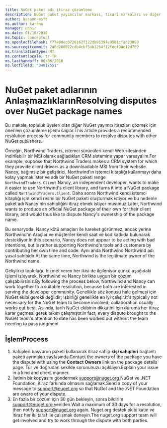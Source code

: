 ```yaml
---
title: NuGet paket adı itiraz çözümleme
description: NuGet paket yayımcılar markası, ticari markaları ve diğer çakışma durumlarında ilgili arasındaki uyuşmazlıkların çözümü çözmek için işlemi.
author: karann-msft
ms.author: karann
manager: unnir
ms.date: 01/18/2018
ms.topic: conceptual
ms.openlocfilehash: f7749dec0726162f122db91397e9581cfad23890
ms.sourcegitcommit: 2a6d200012cdb4cbf5ab1264f12fecf9ae12d769
ms.translationtype: MT
ms.contentlocale: tr-TR
ms.lasthandoff: 06/06/2018
ms.locfileid: "34817551"
---
```

# <a name="resolving-disputes-over-nuget-package-names"></a><span data-ttu-id="95da1-103">NuGet paket adlarının Anlaşmazlıkların</span><span class="sxs-lookup"><span data-stu-id="95da1-103">Resolving disputes over NuGet package names</span></span>

<span data-ttu-id="95da1-104">Bu makale, topluluk üyeleri olan diğer NuGet yayımcı itirazları çözmek için önerilen çözümleme işlemi sağlar.</span><span class="sxs-lookup"><span data-stu-id="95da1-104">This article provides a recommended resolution process for community members to resolve disputes with other NuGet publishers.</span></span>

<span data-ttu-id="95da1-105">Örneğin, Northwind Traders, istemci sürücüleri kendi Web sitesinden indirilebilir bir MSI olarak sağladıkları CRM sistemine yapar varsayalım.</span><span class="sxs-lookup"><span data-stu-id="95da1-105">For example, suppose that Northwind Traders makes a CRM system for which they provide client drivers as a downloadable MSI from their website.</span></span> <span data-ttu-id="95da1-106">Nancy, bağımsız bir geliştirici, Northwind'ın istemci kitaplığı kullanmayı daha kolay yapmak ister ve adlı bir NuGet paketi renge `NorthwindTraders.Client`.</span><span class="sxs-lookup"><span data-stu-id="95da1-106">Nancy, an independent developer, wants to make it easier to use Northwind's client library, and turns it into a NuGet package called `NorthwindTraders.Client`.</span></span> <span data-ttu-id="95da1-107">Daha sonra Northwind kendi istemci kitaplığı için kendi resmi bir NuGet paketi oluşturmak istiyor ve bu nedenle paket adı Nancy'nin sahipliğini itiraz etmek istiyor musunuz.</span><span class="sxs-lookup"><span data-stu-id="95da1-107">Later, Northwind wants to produce an official NuGet package of their own for their client library, and would thus like to dispute Nancy's ownership of the package name.</span></span>

<span data-ttu-id="95da1-108">Bu senaryoda, Nancy kötü amaçları ile hareket görünmez, ancak yerine Northwind'ın Araçlar ve müşteriler kendi saat ve kod katkıda bulunarak destekliyor.</span><span class="sxs-lookup"><span data-stu-id="95da1-108">In this scenario, Nancy does not appear to be acting with bad intentions, but is rather supporting Northwind's tools and customers by contributing her own time and code.</span></span> <span data-ttu-id="95da1-109">Aynı anda Northwind Northwind adı yasal sahibidir.</span><span class="sxs-lookup"><span data-stu-id="95da1-109">At the same time, Northwind is the legitimate owner of the Northwind name.</span></span>

<span data-ttu-id="95da1-110">Geliştirici topluluğu hizmet veren her ikisi de ilgileniyor çünkü aşağıdaki işlemi izleyerek, Northwind ve Nancy birlikte uygun bir çözüm çalışabilirsiniz.</span><span class="sxs-lookup"><span data-stu-id="95da1-110">By following the process below, Northwind and Nancy can work together to a suitable resolution, because both are interested in serving the developer community.</span></span> <span data-ttu-id="95da1-111">Genellikle söz konusu hale gelmesi için NuGet ekibi gerekli değildir; İşbirliği genellikle en iyi çalışır.</span><span class="sxs-lookup"><span data-stu-id="95da1-111">It's typically not necessary for the NuGet team to become involved; collaboration usually works out best.</span></span> <span data-ttu-id="95da1-112">Aslında, tarih NuGet ekibinin dikkatini için duruma her itiraz karar geçmesi gerek takım çalışmıştır.</span><span class="sxs-lookup"><span data-stu-id="95da1-112">In fact, every dispute brought to the NuGet team's attention to date has been worked out without the team needing to pass judgment.</span></span>

## <a name="process"></a><span data-ttu-id="95da1-113">İşlem</span><span class="sxs-lookup"><span data-stu-id="95da1-113">Process</span></span>

1. <span data-ttu-id="95da1-114">Sahipleri başvurun paketi kullanarak itiraz sahip **kişi sahipleri** bağlantı paketi ayrıntıları sayfasında.</span><span class="sxs-lookup"><span data-stu-id="95da1-114">Contact the owners of the package you have the dispute with using the **Contact Owners** link on the package details page.</span></span> <span data-ttu-id="95da1-115">Tür ve doğrudan şekilde sorununuzu açıklayın.</span><span class="sxs-lookup"><span data-stu-id="95da1-115">Explain your issue in a kind and direct manner.</span></span>
2. <span data-ttu-id="95da1-116">İletinin bir kopyasını göndermek [ support@nuget.org ](mailto:support@nuget.org) NuGet ve .NET Foundation, itiraz farkında olmasını sağlamak.</span><span class="sxs-lookup"><span data-stu-id="95da1-116">Send a copy of your message to [support@nuget.org](mailto:support@nuget.org) so that NuGet and the .NET Foundation are aware of your dispute.</span></span>
3. <span data-ttu-id="95da1-117">En fazla bir çözüm için 30 gün bekleyin, sonra bildirim [ support@nuget.org ](mailto:support@nuget.org) yeniden.</span><span class="sxs-lookup"><span data-stu-id="95da1-117">Wait a maximum of 30 days for a resolution, then notify [support@nuget.org](mailto:support@nuget.org) again.</span></span> <span data-ttu-id="95da1-118">Nuget.org destek ekibi katın ve İtiraz her iki taraf ile çalışmak deneyin.</span><span class="sxs-lookup"><span data-stu-id="95da1-118">The nuget.org support team will get involved and try to work through the dispute with both parties.</span></span>
